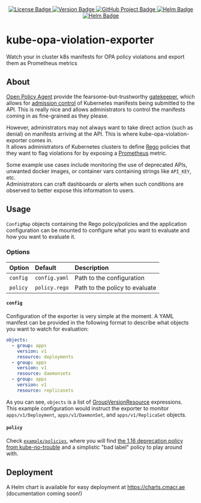 <p align="center">
  <a href="https://github.com/cmacrae/kube-opa-violation-exporter/blob/master/LICENSE">
    <img src="https://img.shields.io/github/license/cmacrae/kube-opa-violation-exporter.svg?color=a6dcef" alt="License Badge">
  </a>
  <a href="https://github.com/cmacrae/kube-opa-violation-exporter/compare/v1.0.0...HEAD">
    <img src="https://img.shields.io/github/commits-since/cmacrae/kube-opa-violation-exporter/latest.svg?color=ea907a" alt="Version Badge">
  </a>
  <a href="https://github.com/cmacrae/kube-opa-violation-exporter/projects/1">
    <img src="https://img.shields.io/badge/Project-tasks-7fdbda.svg?logo=trello" alt="GitHub Project Badge">
  </a>
  <a href="https://hub.docker.com/r/cmacrae/kube-opa-violation-exporter">
    <img src="https://img.shields.io/badge/docker-image-2496ED.svg?logo=Docker" alt="Helm Badge">
  </a>
  <a href="https://charts.cmacr.ae/#kube-opa-violation-exporter">
    <img src="https://img.shields.io/badge/helm-chart-277A9F.svg?logo=Helm" alt="Helm Badge">
  </a>
</p>

# kube-opa-violation-exporter
Watch your in cluster k8s manifests for OPA policy violations and export them as Prometheus metrics

## About
[Open Policy Agent](https://www.openpolicyagent.org/) provide the fearsome-but-trustworthy  [gatekeeper](https://github.com/open-policy-agent/gatekeeper), which
allows for [admission control](https://www.openpolicyagent.org/docs/latest/kubernetes-introduction/#how-does-it-work-with-plain-opa-and-kube-mgmt) of Kubernetes
manifests being submitted to the API. This is really nice and allows administrators to control the manifests coming in as fine-grained as they please.  

However, administrators may not always want to take direct action (such as denial) on manifests arriving at the API. This is where kube-opa-violation-exporter comes in.  
It allows administrators of Kubernetes clusters to define [Rego](https://www.openpolicyagent.org/docs/latest/policy-language/) policies that they want to flag violations for by exposing a [Prometheus](https://prometheus.io/) metric.  

Some example use cases include monitoring the use of deprecated APIs, unwanted docker images, or container vars containing strings like `API_KEY`, etc.  
Administrators can craft dashboards or alerts when such conditions are observed to better expose this information to users.

## Usage
`ConfigMap` objects containing the Rego policy/policies and the application configuration can be mounted to configure what you want to evaluate and how you want to evaluate it.

### Options
| Option   | Default       | Description                    |
|:---------|:--------------|:-------------------------------|
| `config` | `config.yaml` | Path to the configuration      |
| `policy` | `policy.rego` | Path to the policy to evaluate |

#### `config`
Configuration of the exporter is very simple at the moment. A YAML manifest can be provided in the following format to describe what objects you want to watch for evaluation:
```yaml
objects:
  - group: apps
    version: v1
    resource: deployments
  - group: apps
    version: v1
    resource: daemonsets
  - group: apps
    version: v1
    resource: replicasets
```

As you can see, `objects` is a list of [GroupVersionResource](https://pkg.go.dev/k8s.io/apimachinery/pkg/runtime/schema#GroupVersionResource) expressions.  
This example configuration would instruct the exporter to monitor `apps/v1/Deployment`, `apps/v1/DaemonSet`, and `apps/v1/ReplicaSet` objects.

#### `policy`
Check [`example/policies`](example/policies), where you will find [the 1.16 deprecation policy from kube-no-trouble](https://github.com/doitintl/kube-no-trouble/blob/master/rules/deprecated-1-16.rego) and a simplistic "bad label" policy to play around with.  

## Deployment
A Helm chart is available for easy deployment at https://charts.cmacr.ae (documentation coming soon!)
